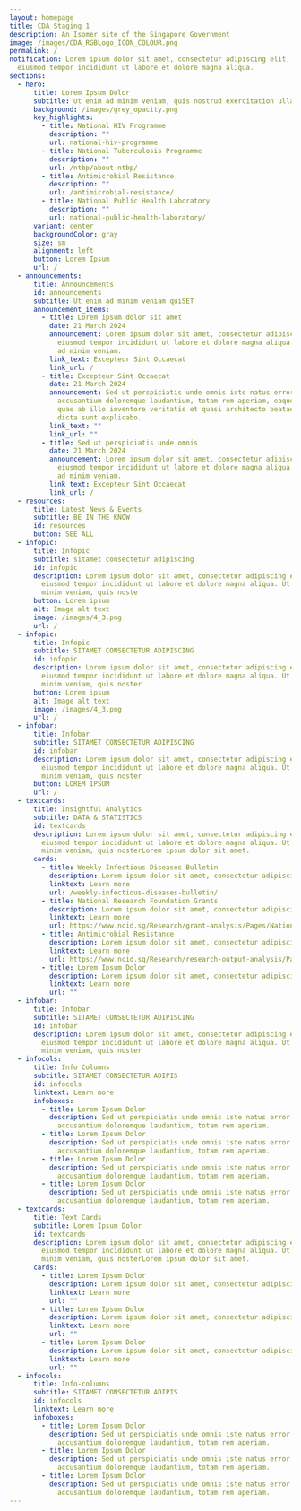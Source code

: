 ```yaml
---
layout: homepage
title: CDA Staging 1
description: An Isomer site of the Singapore Government
image: /images/CDA_RGBLogo_ICON_COLOUR.png
permalink: /
notification: Lorem ipsum dolor sit amet, consectetur adipiscing elit, sed do
  eiusmod tempor incididunt ut labore et dolore magna aliqua.
sections:
  - hero:
      title: Lorem Ipsum Dolor
      subtitle: Ut enim ad minim veniam, quis nostrud exercitation ullamco.
      background: /images/grey_opacity.png
      key_highlights:
        - title: National HIV Programme
          description: ""
          url: national-hiv-programme
        - title: National Tuberculosis Programme
          description: ""
          url: /ntbp/about-ntbp/
        - title: Antimicrobial Resistance
          description: ""
          url: /antimicrobial-resistance/
        - title: National Public Health Laboratory
          description: ""
          url: national-public-health-laboratory/
      variant: center
      backgroundColor: gray
      size: sm
      alignment: left
      button: Lorem Ipsum
      url: /
  - announcements:
      title: Announcements
      id: announcements
      subtitle: Ut enim ad minim veniam quiSET
      announcement_items:
        - title: Lorem ipsum dolor sit amet
          date: 21 March 2024
          announcement: Lorem ipsum dolor sit amet, consectetur adipiscing elit, sed do
            eiusmod tempor incididunt ut labore et dolore magna aliqua. Ut enim
            ad minim veniam.
          link_text: Excepteur Sint Occaecat
          link_url: /
        - title: Excepteur Sint Occaecat
          date: 21 March 2024
          announcement: Sed ut perspiciatis unde omnis iste natus error sit voluptatem
            accusantium doloremque laudantium, totam rem aperiam, eaque ipsa
            quae ab illo inventore veritatis et quasi architecto beatae vitae
            dicta sunt explicabo.
          link_text: ""
          link_url: ""
        - title: Sed ut perspiciatis unde omnis
          date: 21 March 2024
          announcement: Lorem ipsum dolor sit amet, consectetur adipiscing elit, sed do
            eiusmod tempor incididunt ut labore et dolore magna aliqua. Ut enim
            ad minim veniam.
          link_text: Excepteur Sint Occaecat
          link_url: /
  - resources:
      title: Latest News & Events
      subtitle: BE IN THE KNOW
      id: resources
      button: SEE ALL
  - infopic:
      title: Infopic
      subtitle: sitamet consectetur adipiscing
      id: infopic
      description: Lorem ipsum dolor sit amet, consectetur adipiscing elit, sed do
        eiusmod tempor incididunt ut labore et dolore magna aliqua. Ut enim ad
        minim veniam, quis noste
      button: Lorem ipsum
      alt: Image alt text
      image: /images/4_3.png
      url: /
  - infopic:
      title: Infopic
      subtitle: SITAMET CONSECTETUR ADIPISCING
      id: infopic
      description: Lorem ipsum dolor sit amet, consectetur adipiscing elit, sed do
        eiusmod tempor incididunt ut labore et dolore magna aliqua. Ut enim ad
        minim veniam, quis noster
      button: Lorem ipsum
      alt: Image alt text
      image: /images/4_3.png
      url: /
  - infobar:
      title: Infobar
      subtitle: SITAMET CONSECTETUR ADIPISCING
      id: infobar
      description: Lorem ipsum dolor sit amet, consectetur adipiscing elit, sed do
        eiusmod tempor incididunt ut labore et dolore magna aliqua. Ut enim ad
        minim veniam, quis noster
      button: LOREM IPSUM
      url: /
  - textcards:
      title: Insightful Analytics
      subtitle: DATA & STATISTICS
      id: textcards
      description: Lorem ipsum dolor sit amet, consectetur adipiscing elit, sed do
        eiusmod tempor incididunt ut labore et dolore magna aliqua. Ut enim ad
        minim veniam, quis nosterLorem ipsum dolor sit amet.
      cards:
        - title: Weekly Infectious Diseases Bulletin
          description: Lorem ipsum dolor sit amet, consectetur adipiscing elit, sed do.
          linktext: Learn more
          url: /weekly-infectious-diseases-bulletin/
        - title: National Research Foundation Grants
          description: Lorem ipsum dolor sit amet, consectetur adipiscing elit, sed do.
          linktext: Learn more
          url: https://www.ncid.sg/Research/grant-analysis/Pages/National-Research-Foundation-grants.aspx
        - title: Antimicrobial Resistance
          description: Lorem ipsum dolor sit amet, consectetur adipiscing elit, sed do.
          linktext: Learn more
          url: https://www.ncid.sg/Research/research-output-analysis/Pages/Amr-Coauthorship-Analysis.aspx
        - title: Lorem Ipsum Dolor
          description: Lorem ipsum dolor sit amet, consectetur adipiscing elit, sed do.
          linktext: Learn more
          url: ""
  - infobar:
      title: Infobar
      subtitle: SITAMET CONSECTETUR ADIPISCING
      id: infobar
      description: Lorem ipsum dolor sit amet, consectetur adipiscing elit, sed do
        eiusmod tempor incididunt ut labore et dolore magna aliqua. Ut enim ad
        minim veniam, quis noster
  - infocols:
      title: Info Columns
      subtitle: SITAMET CONSECTETUR ADIPIS
      id: infocols
      linktext: Learn more
      infoboxes:
        - title: Lorem Ipsum Dolor
          description: Sed ut perspiciatis unde omnis iste natus error sit voluptatem
            accusantium doloremque laudantium, totam rem aperiam.
        - title: Lorem Ipsum Dolor
          description: Sed ut perspiciatis unde omnis iste natus error sit voluptatem
            accusantium doloremque laudantium, totam rem aperiam.
        - title: Lorem Ipsum Dolor
          description: Sed ut perspiciatis unde omnis iste natus error sit voluptatem
            accusantium doloremque laudantium, totam rem aperiam.
        - title: Lorem Ipsum Dolor
          description: Sed ut perspiciatis unde omnis iste natus error sit voluptatem
            accusantium doloremque laudantium, totam rem aperiam.
  - textcards:
      title: Text Cards
      subtitle: Lorem Ipsum Dolor
      id: textcards
      description: Lorem ipsum dolor sit amet, consectetur adipiscing elit, sed do
        eiusmod tempor incididunt ut labore et dolore magna aliqua. Ut enim ad
        minim veniam, quis nosterLorem ipsum dolor sit amet.
      cards:
        - title: Lorem Ipsum Dolor
          description: Lorem ipsum dolor sit amet, consectetur adipiscing elit, sed do.
          linktext: Learn more
          url: ""
        - title: Lorem Ipsum Dolor
          description: Lorem ipsum dolor sit amet, consectetur adipiscing elit, sed do.
          linktext: Learn more
          url: ""
        - title: Lorem Ipsum Dolor
          description: Lorem ipsum dolor sit amet, consectetur adipiscing elit, sed do.
          linktext: Learn more
          url: ""
  - infocols:
      title: Info-columns
      subtitle: SITAMET CONSECTETUR ADIPIS
      id: infocols
      linktext: Learn more
      infoboxes:
        - title: Lorem Ipsum Dolor
          description: Sed ut perspiciatis unde omnis iste natus error sit voluptatem
            accusantium doloremque laudantium, totam rem aperiam.
        - title: Lorem Ipsum Dolor
          description: Sed ut perspiciatis unde omnis iste natus error sit voluptatem
            accusantium doloremque laudantium, totam rem aperiam.
        - title: Lorem Ipsum Dolor
          description: Sed ut perspiciatis unde omnis iste natus error sit voluptatem
            accusantium doloremque laudantium, totam rem aperiam.
---
```

